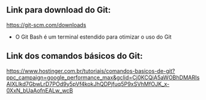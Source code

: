 ## Link para download do Git: 
https://git-scm.com/downloads
- O Git Bash é um terminal estendido para otimizar o uso do Git

## Link dos comandos básicos do Git: 
https://www.hostinger.com.br/tutoriais/comandos-basicos-de-git?ppc_campaign=google_performance_max&gclid=Cj0KCQiA5aWOBhDMARIsAIXLlkd7GbwLrD7POd9y5pVf4kokJhQDPjfuq5P9xSVhMfOJK_x-0XxN_bUaAofnEALw_wcB

